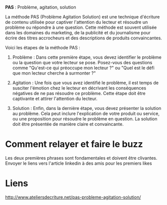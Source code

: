 **PAS** : Problème, agitation, solution

La méthode PAS (Problème Agitation Solution) est une technique d'écriture de contenu utilisée pour captiver l'attention du lecteur et résoudre un problème ou répondre à une question. Cette méthode est souvent utilisée dans les domaines du marketing, de la publicité et du journalisme pour écrire des titres accrocheurs et des descriptions de produits convaincantes.

Voici les étapes de la méthode PAS :

1.  Problème : Dans cette première étape, vous devez identifier le problème ou la question que votre lecteur se pose. Posez-vous des questions comme "Qu'est-ce qui préoccupe mon lecteur ?" ou "Quel est le défi que mon lecteur cherche à surmonter ?"
    
2.  Agitation : Une fois que vous avez identifié le problème, il est temps de susciter l'émotion chez le lecteur en décrivant les conséquences négatives de ne pas résoudre ce problème. Cette étape doit être captivante et attirer l'attention du lecteur.
    
3.  Solution : Enfin, dans la dernière étape, vous devez présenter la solution au problème. Cela peut inclure l'explication de votre produit ou service, ou une proposition pour résoudre le problème en question. La solution doit être présentée de manière claire et convaincante.

# Comment relayer et faire le buzz
Les deux premières phrases sont fondamentales et doivent être clivantes.
Envoyer le liens vers l'article linkedin à des amis pour les premiers likes

# Liens
http://www.ateliersdecriture.net/pas-probleme-agitation-solution/
